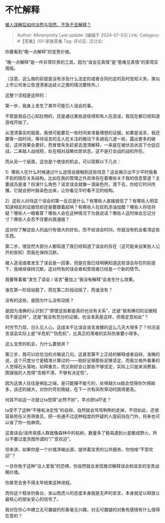# 不忙解释
[被人误解后如何淡然与坦然，不急于去解释？](https://www.zhihu.com/question/35851321/answer/3550136971)

> Author: #Anonymity
> Last update: [编辑于 2024-07-03]
> Link:
> Category: #【答集】/01-家族答集 
> Tag: 
> 评论区:
> 泛讨论:

你要看到“晚一点解释”的宝贵价值。

“晚一点解释”是一件非常珍贵的工具，因为“误会见真情”是“患难见真情”的家常实用版。

（注意，这么做的前提是没有涉及什么法定的或者合同约定的及时告知义务，类似上市公司发公告澄清表达歧义之类的情况要除外。）

这整个流程是这样的：

第一步，我身上发生了某件可能引人误会的事。

不管是我自己心知肚明的，还是通过某些途径得知有人在造谣，我现在都已经知道游戏开始了。

从澄清事实的层面，我很可能要花一些时间来准备理想的证据。如果是谣言，我还要等一段时间，等待谣言的主人在关注的推动下多胡说八道一些，露出更多的破绽，这样效果会更好。而冒冒失失赶紧去澄清解释，一来是在被伏击状态下仓促应战，二来敌人战线短，处在相对战略优势状态，这不是打会战的战机所在。

而从另一个层面，这也是个绝佳的机会，可以观察以下几点：

1）哪些人在什么时候通过什么途径会接触到这些信息？这会揭示出不少平时我看不到的隐形关系结构。比如在我的管理之外具体存在着哪些关于我的信息管道？主要成员是谁？扮演什么角色？谣言误会就像一滴染色剂，滴下去，你给它时间传播，它就会把叶脉染色出来，让你看见平时看不见的结构。

2）这些人对待这个误会的第一反应是什么？有哪些人直接就信了？有哪些人明显知道相反的证据但却还是要跟着起哄？有哪些人在趁机添油加醋？哪些人将信将疑？哪些人一眼看穿？哪些人会在这种情况下为我说话？哪些人这时候会忘记分寸？哪些人会忍不住要向我通报？

这对你了解这些人的品行有很大的好处。而不给误会时间，你就没有机会看清这些东西。

第二步，很显然大部分人都知道了我已经知道了误会的存在（这可能来自某些人公开的告知）而我在保持沉默。

被人造谣或者发生了误会是一回事，但是在我已经明确知道这些误会存在的前提下，我继续保持沉默，这对所有的误会者和旁观者已经是一个新的情节。

我要等着看“发生了误会 / 谣言”叠加上“我没有解释”会发生什么效果。

谁在第一阶段站稳了，而在第二阶段动摇了，而谁没有？

没有的这些，是因为什么没有动摇？

是因为准确的认识到了“即使这些都是真的也没有关系”，还是“我有确切的证据相信不是这样”，还是“我没有充分的证据，也没准真是这样，但我定意如此”？

时穷节乃现，日久见人心，这成本不比误会谣言发酵的这么几天大得多了？何况谣言误会实际上是“半危机”“伪危机”，比真正的落难的实际伤害要小得多。

这么宝贵的机会，为什么要放弃？

第三步，我可以捡恰当的点略说几句。这甚至算不上正经的解释或者自辩，准确的说，这个尺度分寸是精准计算过的——刚好足够那些足够坚定、而我又格外看重的人觉得石头落地，如释重负，而又刚好会让那些不够坚定，实际上只是来消费我、图谋我的人觉得“含糊不清，不够有决定性”。

因为这类人往往是祸乱之端，是只能赚不能亏的，处得越久ta就会觉得你欠得越多，该还的越大，对你约苛刻猜疑，在下一次有风吹草动时跳得更高。

何其不如这一次就让ta觉得“必然不妙”，早点把ta吓走？

ta受不了这种“不够有决定性”的自辩，自然就会骂骂咧咧的走掉，不但如此，还很容易担任义务筛查员，把一些通不过这种程度的怀疑的人提前挡在门外，将来也可以省了你一些麻烦。

这类误会/谣传易感人群就像森林中的枯树，数量多了极易遇到火星酿成野火，所以不要过度贪图所谓的“广受欢迎”。

坦率讲，如果你是一个价值净输出源，提供着宝贵的公共服务，你怕啥“不受欢迎”？

一旦你免于这种“没人爱我”的恐惧，你自然就会发现推迟解释误会和谣言的宝贵战略价值。

你甚至会舍不得太早结束这种进程。

而你这个稳坐钓鱼台，坐山观虎斗的态度本身就是无声的宣言，本身就足以释放让最核心的朋友安心的信号了。

我对在你心中建立无可置疑的形象毫无兴趣，对无可置疑的对象有感情有什么值得在意的？